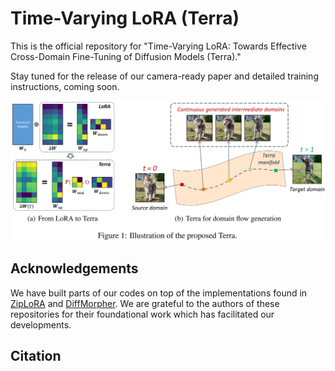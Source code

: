 # Time-Varying LoRA (Terra)

This is the official repository for "Time-Varying LoRA: Towards Effective Cross-Domain Fine-Tuning of Diffusion Models (Terra)."

Stay tuned for the release of our camera-ready paper and detailed training instructions, coming soon.



![](./figures\illustration.png)





## Acknowledgements

We have built parts of our codes on top of the implementations found in [ZipLoRA](https://github.com/mkshing/ziplora-pytorch) and [DiffMorpher](https://github.com/Kevin-thu/DiffMorpher). We are grateful to the authors of these repositories for their foundational work which has facilitated our developments.



## Citation


